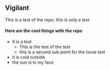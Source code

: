 ## Vigilant
This is a test of the repo; this is only a test

#### Here are the cool things with the repo
* It is a test
  + This is the test of the test
  + this is a second sub point for the issue
  test
* it is cold outside
* the sun is in my face


